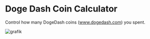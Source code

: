 # Doge Dash Coin Calculator
Control how many DogeDash coins (www.dogedash.com) you spent.

![grafik](https://user-images.githubusercontent.com/13134932/162501874-1ef0729d-bc8d-4855-ab52-fbb10a85bcb2.png)
